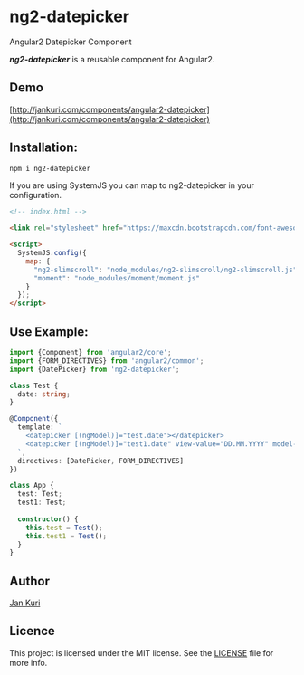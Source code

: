 # ng2-datepicker
Angular2 Datepicker Component

***ng2-datepicker*** is a reusable component for Angular2.

## Demo

[http://jankuri.com/components/angular2-datepicker](http://jankuri.com/components/angular2-datepicker)

## Installation: 

```bash
npm i ng2-datepicker
```

If you are using SystemJS you can map to ng2-datepicker in your configuration.

```html
<!-- index.html -->

<link rel="stylesheet" href="https://maxcdn.bootstrapcdn.com/font-awesome/4.5.0/css/font-awesome.min.css">

<script>
  SystemJS.config({
    map: {
      "ng2-slimscroll": "node_modules/ng2-slimscroll/ng2-slimscroll.js",
      "moment": "node_modules/moment/moment.js"
    }
  });
</script>
```

## Use Example:

```ts
import {Component} from 'angular2/core';
import {FORM_DIRECTIVES} from 'angular2/common';
import {DatePicker} from 'ng2-datepicker';

class Test {
  date: string;
}

@Component({
  template: `
    <datepicker [(ngModel)]="test.date"></datepicker>
    <datepicker [(ngModel)]="test1.date" view-value="DD.MM.YYYY" model-value="DD.MM.YYYY" init-date="12.5.2017"></datepicker>
  `,
  directives: [DatePicker, FORM_DIRECTIVES]
})

class App {
  test: Test;
  test1: Test;
  
  constructor() {
    this.test = Test();
    this.test1 = Test();
  }
}
```

## Author

[Jan Kuri](http://www.jankuri.com)

## Licence

This project is licensed under the MIT license. See the [LICENSE](LICENSE) file for more info.

